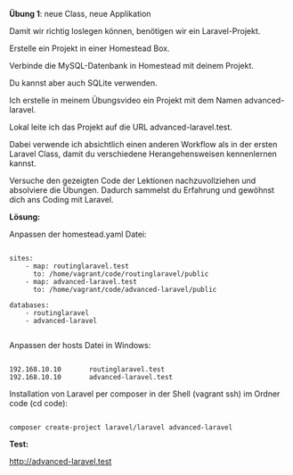**Übung 1**: neue Class, neue Applikation

Damit wir richtig loslegen können, benötigen wir ein Laravel-Projekt.

Erstelle ein Projekt in einer Homestead Box. 

Verbinde die MySQL-Datenbank in Homestead mit deinem Projekt. 

Du kannst aber auch SQLite verwenden. 

Ich erstelle in meinem Übungsvideo ein Projekt mit dem Namen advanced-laravel. 

Lokal leite ich das Projekt auf die URL advanced-laravel.test. 

Dabei verwende ich absichtlich einen anderen Workflow als in der ersten Laravel Class, 
damit du verschiedene Herangehensweisen kennenlernen kannst. 

Versuche den gezeigten Code der Lektionen nachzuvollziehen und absolviere die Übungen. Dadurch sammelst du Erfahrung und gewöhnst dich ans Coding mit Laravel.

**Lösung:**

Anpassen der homestead.yaml Datei:

```

sites:
    - map: routinglaravel.test
      to: /home/vagrant/code/routinglaravel/public
    - map: advanced-laravel.test
      to: /home/vagrant/code/advanced-laravel/public
      
databases:
    - routinglaravel
    - advanced-laravel
    
```
Anpassen der hosts Datei in Windows:

```

192.168.10.10		routinglaravel.test
192.168.10.10		advanced-laravel.test

```

Installation von Laravel per composer in der Shell (vagrant ssh) im Ordner code (cd code):

```

composer create-project laravel/laravel advanced-laravel

```

**Test:**

http://advanced-laravel.test

